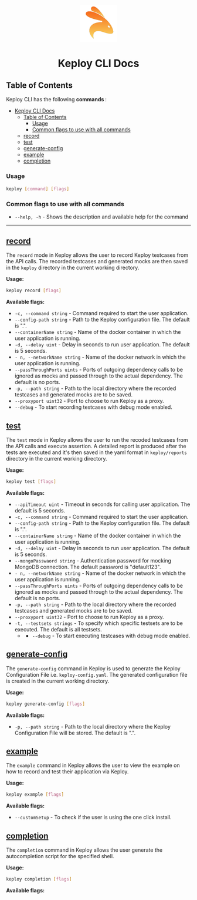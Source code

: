 <center><img src='keploy.png' height=100></center>

# <center> Keploy CLI Docs </center>

## Table of Contents

Keploy CLI has the following <b> commands </b>:

- [ Keploy CLI Docs ](#-keploy-cli-docs-)
  - [Table of Contents](#table-of-contents)
    - [Usage](#usage)
    - [Common flags to use with all commands](#common-flags-to-use-with-all-commands)
  - [record](#record)
  - [test](#test)
  - [generate-config](#generate-config)
  - [example](#example)
  - [completion](#completion)

### Usage

```bash
keploy [command] [flags]
```

### Common flags to use with all commands

- `--help, -h` - Shows the description and available help for the command

<hr>

## [record](#record)

The `record` mode in Keploy allows the user to record Keploy testcases from the API calls. The recorded testcases and generated mocks are then saved in the `keploy` directory in the current working directory.

<b> Usage: </b>

```bash
keploy record [flags]
```

<b> Available flags: </b>

- `-c, --command string` - Command required to start the user application.
- `--config-path string` - Path to the Keploy configuration file. The default is ".".
- `--containerName string` - Name of the docker container in which the user application is running.
- `-d, --delay uint` - Delay in seconds to run user application. The default is 5 seconds.
- `- n, --networkName string` - Name of the docker network in which the user application is running.
- `--passThroughPorts uints` - Ports of outgoing dependency calls to be ignored as mocks and passed through to the actual dependency. The default is no ports.
- `-p, --path string` - Path to the local directory where the recorded testcases and generated mocks are to be saved.
- `--proxyport uint32` - Port to choose to run Keploy as a proxy.
- `--debug` - To start recording testcases with debug mode enabled.

## [test](#test)

The `test` mode in Keploy allows the user to run the recoded testcases from the API calls and execute assertion. A detailed report is produced after the tests are executed and it's then saved in the yaml format in `keploy/reports` directory in the current working directory.

<b> Usage: </b>

```bash
keploy test [flags]
```

<b> Available flags: </b>

- `--apiTimeout uint` - Timeout in seconds for calling user application. The default is 5 seconds.
- `-c, --command string` - Command required to start the user application.
- `--config-path string` - Path to the Keploy configuration file. The default is ".".
- `--containerName string` - Name of the docker container in which the user application is running.
- `-d, --delay uint` - Delay in seconds to run user application. The default is 5 seconds.
- `--mongoPasswaord string` - Authentication password for mocking MongoDB connection. The default password is "default123".
- `- n, --networkName string` - Name of the docker network in which the user application is running.
- `--passThroughPorts uints` - Ports of outgoing dependency calls to be ignored as mocks and passed through to the actual dependency. The default is no ports.
- `-p, --path string` - Path to the local directory where the recorded testcases and generated mocks are to be saved.
- `--proxyport uint32` - Port to choose to run Keploy as a proxy.
- `-t, --testsets strings` - To specify which specific testsets are to be executed. The default is all testsets.
  - - `--debug` - To start executing testcases with debug mode enabled.

## [generate-config](#generate-config)

The `generate-config` command in Keploy is used to generate the Keploy Configuration File i.e. `keploy-config.yaml`. The generated configuration file is created in the current working directory.

<b> Usage: </b>

```bash
keploy generate-config [flags]
```

<b> Available flags: </b>

- `-p, --path string` - Path to the local directory where the Keploy Configuration File will be stored. The default is ".".

## [example](#example)

The `example` command in Keploy allows the user to view the example on how to record and test their application via Keploy.

<b> Usage: </b>

```bash
keploy example [flags]
```

<b> Available flags: </b>

- `--customSetup` - To check if the user is using the one click install.

## [completion](#completion)

The `completion` command in Keploy allows the user generate the autocompletion script for the specified shell.

<b> Usage: </b>

```bash
keploy completion [flags]
```

<b> Available flags: </b>
